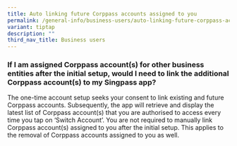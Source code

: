 ```yaml
---
title: Auto linking future Corppass accounts assigned to you
permalink: /general-info/business-users/auto-linking-future-corppass-accounts/
variant: tiptap
description: ""
third_nav_title: Business users
---
```

<h3>If I am assigned Corppass account(s) for other business entities after the initial setup, would I need to link the additional Corppass account(s) to my Singpass app?</h3>
<p>The one-time account setup seeks your consent to link existing and future
Corppass accounts. Subsequently, the app will retrieve and display the
latest list of Corppass account(s) that you are authorised to access every
time you tap on ‘Switch Account’. You are not required to manually link
Corppass account(s) assigned to you after the initial setup. This applies
to the removal of Corppass accounts assigned to you as well.</p>